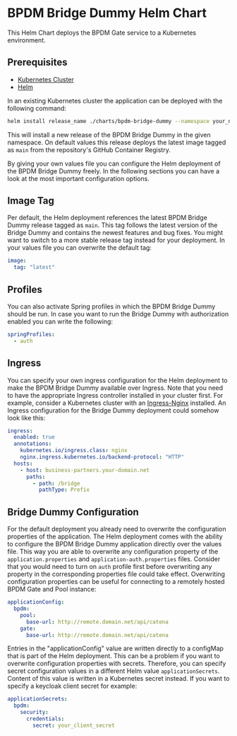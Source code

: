 # BPDM Bridge Dummy Helm Chart

This Helm Chart deploys the BPDM Gate service to a Kubernetes environment.

## Prerequisites

* [Kubernetes Cluster](https://kubernetes.io)
* [Helm](https://helm.sh/docs/)

In an existing Kubernetes cluster the application can be deployed with the following command:

```bash
helm install release_name ./charts/bpdm-bridge-dummy --namespace your_namespace -f /path/to/my_release-values.yaml
```

This will install a new release of the BPDM Bridge Dummy in the given namespace.
On default values this release deploys the latest image tagged as `main` from the repository's GitHub Container Registry.

By giving your own values file you can configure the Helm deployment of the BPDM Bridge Dummy freely.
In the following sections you can have a look at the most important configuration options.

## Image Tag

Per default, the Helm deployment references the latest BPDM Bridge Dummy release tagged as `main`.
This tag follows the latest version of the Bridge Dummy and contains the newest features and bug fixes.
You might want to switch to a more stable release tag instead for your deployment.
In your values file you can overwrite the default tag:

```yaml
image:
  tag: "latest"
```

## Profiles

You can also activate Spring profiles in which the BPDM Bridge Dummy should be run.
In case you want to run the Bridge Dummy with authorization enabled you can write the following:

```yaml
springProfiles:
  - auth
```

## Ingress

You can specify your own ingress configuration for the Helm deployment to make the BPDM Bridge Dummy available over Ingress.
Note that you need to have the appropriate Ingress controller installed in your cluster first.
For example, consider a Kubernetes cluster with an [Ingress-Nginx](https://kubernetes.github.io/ingress-nginx/) installed.
An Ingress configuration for the Bridge Dummy deployment could somehow look like this:

```yaml
ingress:
  enabled: true
  annotations:
    kubernetes.io/ingress.class: nginx
    nginx.ingress.kubernetes.io/backend-protocol: "HTTP"
  hosts:
    - host: business-partners.your-domain.net
      paths:
        - path: /bridge
          pathType: Prefix
```

## Bridge Dummy Configuration

For the default deployment you already need to overwrite the configuration properties of the application.
The Helm deployment comes with the ability to configure the BPDM Bridge Dummy application directly over the values file.
This way you are able to overwrite any configuration property of the `application.properties` and `application-auth.properties` files.
Consider that you would need to turn on `auth` profile first before overwriting any property in the corresponding properties file could take
effect.
Overwriting configuration properties can be useful for connecting to a remotely hosted BPDM Gate and Pool instance:

```yaml
applicationConfig:
  bpdm:
    pool:
      base-url: http://remote.domain.net/api/catena
    gate:
      base-url: http://remote.domain.net/api/catena
```

Entries in the "applicationConfig" value are written directly to a configMap that is part of the Helm deployment.
This can be a problem if you want to overwrite configuration properties with secrets.
Therefore, you can specify secret configuration values in a different Helm value `applicationSecrets`.
Content of this value is written in a Kubernetes secret instead.
If you want to specify a keycloak client secret for example:

```yaml
applicationSecrets:
  bpdm:
    security:
      credentials:
        secret: your_client_secret
```

